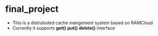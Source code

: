 # final_project
* This is a distrubuted cache mangement system based on RAMCloud
* Currently it supports **get()** **put()** **delete()** interface
